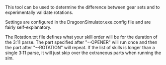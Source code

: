 This tool can be used to determine the difference between gear sets and to experimentally validate rotations.

Settings are configured in the DragoonSimulator.exe.config file and are fairly self-explanatory.

The Rotation.txt file defines what your skill order will be for the duration of the 3:11 parse. The part specified after "--OPENER" will run once and then the part after "--ROTATION" will repeat. If the list of skills is longer than a single 3:11 parse, it will just skip over the extraneous parts when running the sim.